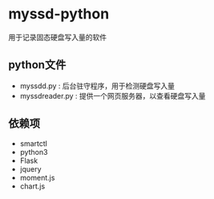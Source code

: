 # myssd-python

用于记录固态硬盘写入量的软件

## python文件

- myssdd.py : 后台驻守程序，用于检测硬盘写入量
- myssdreader.py : 提供一个网页服务器，以查看硬盘写入量

## 依赖项

- smartctl
- python3
- Flask
- jquery
- moment.js
- chart.js
